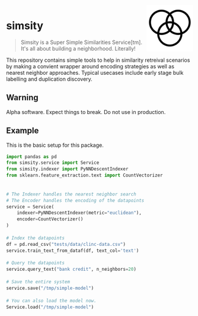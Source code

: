 <img src="icon.png" width=125 height=125 align="right">

# simsity

> Simsity is a Super Simple Similarities Service[tm]. <br>
> It's all about building a neighborhood. Literally!

This repository contains
simple tools to help in similarity retreival scenarios by making a convient
wrapper around encoding strategies as well as nearest neighbor approaches. 
Typical usecases include early stage bulk labelling and duplication discovery.

## Warning

Alpha software. Expect things to break. Do not use in production.

## Example

This is the basic setup for this package.

```python
import pandas as pd
from simsity.service import Service
from simsity.indexer import PyNNDescentIndexer
from sklearn.feature_extraction.text import CountVectorizer


# The Indexer handles the nearest neighbor search
# The Encoder handles the encoding of the datapoints
service = Service(
    indexer=PyNNDescentIndexer(metric="euclidean"),
    encoder=CountVectorizer()
)

# Index the datapoints
df = pd.read_csv("tests/data/clinc-data.csv")
service.train_text_from_dataf(df, text_col='text')

# Query the datapoints
service.query_text("bank credit", n_neighbors=20)

# Save the entire system
service.save("/tmp/simple-model")

# You can also load the model now.
Service.load("/tmp/simple-model")
```
